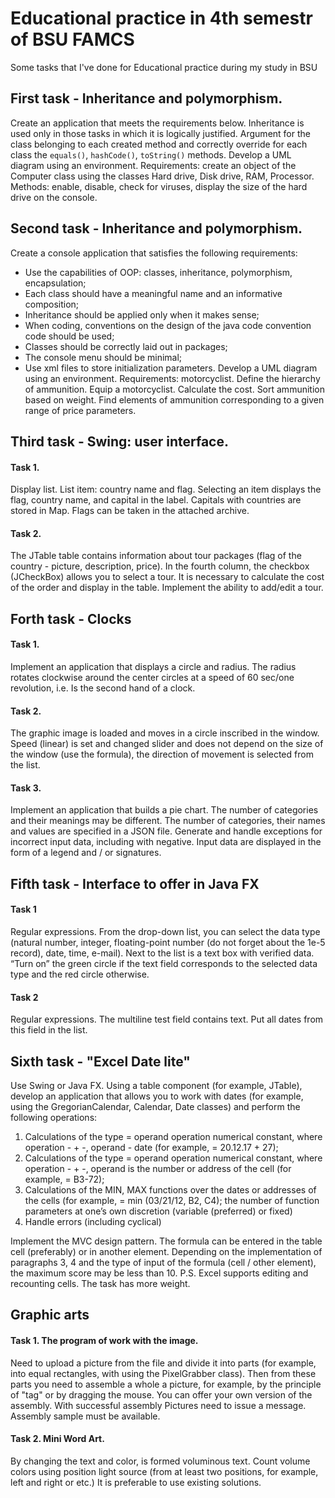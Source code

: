 # Educational practice in 4th semestr of BSU FAMCS
Some tasks that I've done for Educational practice during my study in BSU

## First task - Inheritance and polymorphism.

Create an application that meets the requirements below. Inheritance is used only in those tasks in which it is logically justified. Argument for the class belonging to each created method and correctly override for each class the `equals()`, `hashCode()`, `toString()` methods. Develop a UML diagram using an environment.
Requirements: create an object of the Computer class using the classes Hard drive, Disk drive, RAM, Processor. Methods: enable, disable, check for viruses, display the size of the hard drive on the console.

## Second task - Inheritance and polymorphism.

Create a console application that satisfies the following requirements:
- Use the capabilities of OOP: classes, inheritance, polymorphism, encapsulation;
- Each class should have a meaningful name and an informative composition;
- Inheritance should be applied only when it makes sense;
- When coding, conventions on the design of the java code convention code should be used;
- Classes should be correctly laid out in packages;
- The console menu should be minimal;
- Use xml files to store initialization parameters.
Develop a UML diagram using an environment.
Requirements: motorcyclist. Define the hierarchy of ammunition. Equip a motorcyclist. Calculate the cost. Sort ammunition based on weight. Find elements of ammunition corresponding to a given range of price parameters.

## Third task - Swing: user interface.
#### Task 1.
Display list. List item: country name and flag. Selecting an item displays the flag, country name, and capital in the label. Capitals with countries are stored in Map. Flags can be taken in the attached archive.
#### Task 2.
The JTable table contains information about tour packages (flag of the country - picture, description, price). In the fourth column, the checkbox (JCheckBox) allows you to select a tour. It is necessary to calculate the cost of the order and display in the table. Implement the ability to add/edit a tour.

## Forth task - Clocks
#### Task 1.
Implement an application that displays a circle and radius. The radius rotates clockwise around the center circles at a speed of 60 sec/one revolution, i.e. Is the second hand of a clock.
#### Task 2.
The graphic image is loaded and moves in a circle inscribed in the window. Speed (linear) is set and changed slider and does not depend on the size of the window (use the formula), the direction of movement is selected from the list.
#### Task 3.
Implement an application that builds a pie chart. The number of categories and their meanings may be different. The number of categories, their names and values are specified in a JSON file. Generate and handle exceptions for incorrect input data, including with negative. Input data are displayed in the form of a legend and / or signatures.

## Fifth task - Interface to offer in Java FX

#### Task 1
Regular expressions. From the drop-down list, you can select the data type (natural number, integer, floating-point number (do not forget about the 1e-5 record), date, time, e-mail). Next to the list is a text box with verified data. “Turn on” the green circle if the text field corresponds to the selected data type and the red circle otherwise.

#### Task 2
Regular expressions. The multiline test field contains text. Put all dates from this field in the list.

## Sixth task - "Excel Date lite"

Use Swing or Java FX.
Using a table component (for example, JTable), develop an application that allows you to work with dates (for example, using the GregorianCalendar, Calendar, Date classes) and perform the following operations:
1. Calculations of the type = operand operation numerical constant, where operation - + -, operand - date (for example, = 20.12.17 + 27);
2. Calculations of the type = operand operation numerical constant, where operation - + -, operand is the number or address of the cell (for example, = B3-72);
3. Calculations of the MIN, MAX functions over the dates or addresses of the cells (for example, = min (03/21/12, B2, C4); the number of function parameters at one’s own discretion (variable (preferred) or fixed)
4. Handle errors (including cyclical)

Implement the MVC design pattern. The formula can be entered in the table cell (preferably) or in another element. Depending on the implementation of paragraphs 3, 4 and the type of input of the formula (cell / other element), the maximum score may be less than 10.
P.S. Excel supports editing and recounting cells. The task has more weight.

## Graphic arts

#### Task 1. The program of work with the image.
Need to upload a picture from the file and divide it into parts (for example, into equal rectangles, with using the PixelGrabber class). Then from these parts you need to assemble a whole a picture, for example, by the principle of "tag" or by dragging the mouse. You can offer your own version of the assembly. With successful assembly Pictures need to issue a message. Assembly sample must be available.

#### Task 2. Mini Word Art.
By changing the text and color, is formed voluminous text. Count volume colors using position light source (from at least two positions, for example, left and right or etc.) It is preferable to use existing solutions.
